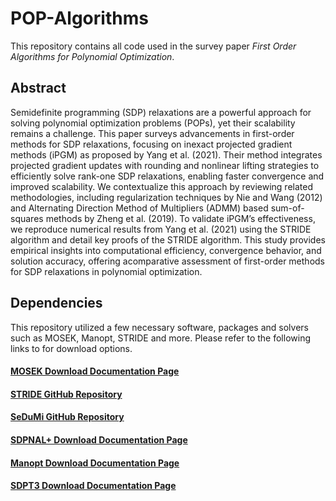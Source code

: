 # POP-Algorithms

This repository contains all code used in the survey paper _First Order Algorithms for Polynomial Optimization_. 

## Abstract

Semidefinite programming (SDP) relaxations are a powerful approach for solving polynomial optimization problems (POPs), yet their scalability remains a challenge. This paper surveys advancements in first-order methods for SDP relaxations, focusing on inexact projected gradient methods (iPGM) as proposed by Yang et al. (2021). Their method integrates projected gradient updates with rounding and nonlinear lifting strategies to efficiently solve rank-one SDP relaxations, enabling faster convergence and improved scalability. We contextualize this approach by reviewing related methodologies, including regularization techniques by Nie and Wang (2012) and Alternating Direction Method of Multipliers (ADMM) based sum-of-squares methods by Zheng et al. (2019). To validate iPGM’s effectiveness, we reproduce numerical results from Yang et al. (2021) using the STRIDE algorithm and detail key proofs of the STRIDE algorithm. This study provides empirical insights into computational efficiency, convergence behavior, and solution accuracy, offering acomparative assessment of first-order methods for SDP relaxations in polynomial optimization.

## Dependencies 

This repository utilized a few necessary software, packages and solvers such as MOSEK, Manopt, STRIDE and more. Please refer to the following links to for download options. 

#### [MOSEK Download Documentation Page](https://www.mosek.com/downloads/)

#### [STRIDE GitHub Repository](https://github.com/MIT-SPARK/STRIDE)

#### [SeDuMi GitHub Repository](https://github.com/sqlp/sedumi)

#### [SDPNAL+ Download Documentation Page](https://blog.nus.edu.sg/mattohkc/softwares/sdpnalplus/)

#### [Manopt Download Documentation Page](https://www.manopt.org/downloads.html)

#### [SDPT3 Download Documentation Page](https://blog.nus.edu.sg/mattohkc/softwares/sdpt3/)

